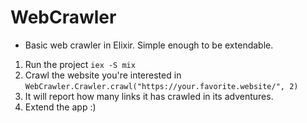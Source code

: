 # WebCrawler

- Basic web crawler in Elixir. Simple enough to be extendable.

1. Run the project `iex -S mix`
2. Crawl the website you're interested in `WebCrawler.Crawler.crawl("https://your.favorite.website/", 2)`
3. It will report how many links it has crawled in its adventures.
4. Extend the app :)
